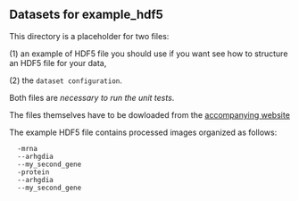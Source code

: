## Datasets for example_hdf5

This directory is a placeholder for two files:

(1) an example of HDF5 file you should use if you want see how to structure an HDF5 file for your data, 

(2) the `dataset configuration`. 

Both files are *necessary to run the unit tests*. 

The files themselves have to be dowloaded from the [accompanying website](http://dypfish.org)

The example HDF5 file contains processed images organized as follows:
```
  -mrna
  --arhgdia
  --my_second_gene
  -protein
  --arhgdia
  --my_second_gene
```

